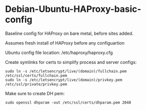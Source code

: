 # Debian-Ubuntu-HAProxy-basic-config

Baseline config for HAProxy on bare metal, before sites added.

Assumes fresh install of HAProxy before any configuartion

Ubuntu config file location: /etc/haproxy/haproxy.cfg

Create symlinks for certs to simplify process and server configs:
```text
sudo ln -s /etc/letsencrypt/live/(domain)/fullchain.pem /etc/ssl/certs/fullchain.pem
sudo ln -s /etc/letsencrypt/live/(domain)/privkey.pem /etc/ssl/private/privkey.pem
```

Make sure to create DH pem:
```text
sudo openssl dhparam -out /etc/ssl/certs/dhparam.pem 2048
```
